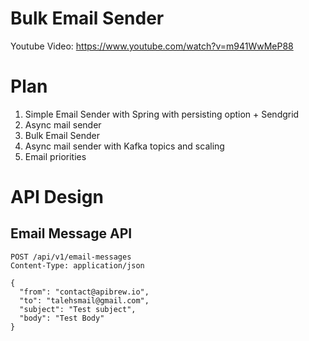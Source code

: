 Bulk Email Sender
========

Youtube Video: https://www.youtube.com/watch?v=m941WwMeP88

# Plan
1. Simple Email Sender with Spring with persisting option + Sendgrid 
2. Async mail sender
3. Bulk Email Sender
4. Async mail sender with Kafka topics and scaling
5. Email priorities

# API Design

## Email Message API

```http request
POST /api/v1/email-messages
Content-Type: application/json

{
  "from": "contact@apibrew.io",
  "to": "talehsmail@gmail.com",
  "subject": "Test subject",
  "body": "Test Body"
}

```